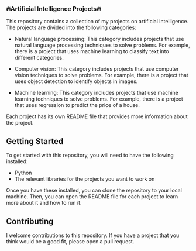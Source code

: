 ### 🔥Artificial Intelligence Projects🔥

This repository contains a collection of my projects on artificial intelligence. The projects are divided into the following categories:

- Natural language processing: This category includes projects that use natural language processing techniques to solve problems. For example, there is a project that uses machine learning to classify text into different categories.

- Computer vision: This category includes projects that use computer vision techniques to solve problems. For example, there is a project that uses object detection to identify objects in images.

- Machine learning: This category includes projects that use machine learning techniques to solve problems. For example, there is a project that uses regression to predict the price of a house.

Each project has its own README file that provides more information about the project.

## Getting Started
To get started with this repository, you will need to have the following installed:

- Python
- The relevant libraries for the projects you want to work on

Once you have these installed, you can clone the repository to your local machine. Then, you can open the README file for each project to learn more about it and how to run it.

## Contributing
I welcome contributions to this repository. If you have a project that you think would be a good fit, please open a pull request.

